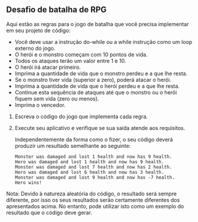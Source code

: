 ## Desafio de batalha de RPG

Aqui estão as regras para o jogo de batalha que você precisa implementar em seu projeto de código:

- Você deve usar a instrução do-while ou a while instrução como um loop externo do jogo.
- O herói e o monstro começam com 10 pontos de vida.
- Todos os ataques terão um valor entre 1 e 10.
- O herói irá atacar primeiro.
- Imprima a quantidade de vida que o monstro perdeu e a que lhe resta.
- Se o monstro tiver vida (superior a zero), poderá atacar o herói.
- Imprima a quantidade de vida que o herói perdeu e a que lhe resta.
- Continue esta sequência de ataques até que o monstro ou o herói fiquem sem vida (zero ou menos).
- Imprima o vencedor.

1. Escreva o código do jogo que implementa cada regra.

2. Execute seu aplicativo e verifique se sua saída atende aos requisitos.

    Independentemente da forma como o fizer, o seu código deverá produzir um resultado semelhante ao seguinte:

    ~~~
    Monster was damaged and lost 1 health and now has 9 health.
    Hero was damaged and lost 1 health and now has 9 health.
    Monster was damaged and lost 7 health and now has 2 health.
    Hero was damaged and lost 6 health and now has 3 health.
    Monster was damaged and lost 9 health and now has -7 health.
    Hero wins!
    ~~~

Nota: Devido à natureza aleatória do código, o resultado será sempre diferente, por isso os seus resultados serão certamente diferentes dos apresentados acima. No entanto, pode utilizar isto como um exemplo do resultado que o código deve gerar.
